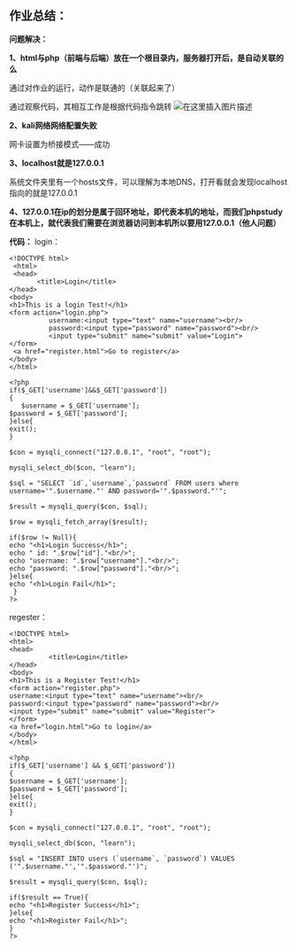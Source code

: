 ﻿## **作业总结：**

**问题解决：**

**1、html与php（前端与后端）放在一个根目录内，服务器打开后，是自动关联的么**

通过对作业的运行，动作是联通的（关联起来了）

通过观察代码，其相互工作是根据代码指令跳转
![在这里插入图片描述](https://img-blog.csdnimg.cn/20200115153915543.png?x-oss-process=image/watermark,type_ZmFuZ3poZW5naGVpdGk,shadow_10,text_aHR0cHM6Ly9ibG9nLmNzZG4ubmV0L3dlaXhpbl80MzY5MjUwNA==,size_16,color_FFFFFF,t_70)

**2、kali网络网络配置失败**

网卡设置为桥接模式——成功

**3、localhost就是127.0.0.1**

系统文件夹里有一个hosts文件，可以理解为本地DNS，打开看就会发现localhost指向的就是127.0.0.1

**4、127.0.0.1在ip的划分是属于回环地址，即代表本机的地址，而我们phpstudy在本机上，就代表我们需要在浏览器访问到本机所以要用127.0.0.1（他人问题）**

**代码：**
login：

```
<!DOCTYPE html>
 <html>
 <head>
       <title>Login</title> 
</head> 
<body> 
<h1>This is a login Test!</h1> 
<form action="login.php">
          username:<input type="text" name="username"><br/>
          password:<input type="password" name="password"><br/>
          <input type="submit" name="submit" value="Login"> 
</form>
 <a href="register.html">Go to register</a> 
</body> 
</html> 

```

```
<?php
if($_GET['username']&&$_GET['password'])
{
   $username = $_GET['username'];
$password = $_GET['password'];
}else{
exit();
}

$con = mysqli_connect("127.0.0.1", "root", "root");

mysqli_select_db($con, "learn");

$sql = "SELECT `id`,`username`,`password` FROM users where
username='".$username."' AND password='".$password."'";

$result = mysqli_query($con, $sql);

$row = mysqli_fetch_array($result);

if($row != Null){
echo "<h1>Login Success</h1>"; 
echo " id: ".$row["id"]."<br/>"; 
echo "username: ".$row["username"]."<br/>"; 
echo "password: ".$row["password"]."<br/>"; 
}else{
echo "<h1>Login Fail</h1>";
 }
?>
```

regester：

```
<!DOCTYPE html> 
<html> 
<head>
          <title>Login</title> 
</head> 
<body> 
<h1>This is a Register Test!</h1> 
<form action="register.php"> 
username:<input type="text" name="username"><br/> 
password:<input type="password" name="password"><br/> 
<input type="submit" name="submit" value="Register"> 
</form> 
<a href="login.html">Go to login</a> 
</body> 
</html>
```

```
<?php
if($_GET['username'] && $_GET['password'])
{
$username = $_GET['username'];
$password = $_GET['password'];
}else{
exit();
}

$con = mysqli_connect("127.0.0.1", "root", "root");

mysqli_select_db($con, "learn");

$sql = "INSERT INTO users (`username`, `password`) VALUES
('".$username."','".$password."')";

$result = mysqli_query($con, $sql);

if($result == True){ 
echo "<h1>Register Success</h1>";
}else{
echo "<h1>Register Fail</h1>"; 
}
?>
```

